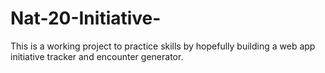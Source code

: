 # Nat-20-Initiative-
This is a working project to practice skills by hopefully building a web app initiative tracker and encounter generator.  
